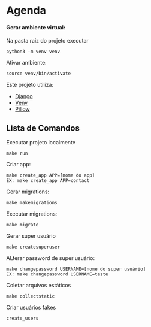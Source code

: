# Agenda


#### Gerar ambiente virtual:

Na pasta raiz do projeto executar

```
python3 -m venv venv
```

Ativar ambiente:

```
source venv/bin/activate
```

Este projeto utiliza: 

- [Django](https://www.djangoproject.com)
- [Venv](https://docs.python.org/3/library/venv.html)
- [Pillow](https://pillow.readthedocs.io/en/stable/)



## Lista de Comandos

Executar projeto localmente

```
make run
```
Criar app:

```
make create_app APP=[nome do app]
EX: make create_app APP=contact
```

Gerar migrations:

```
make makemigrations
```

Executar migrations:

```
make migrate
```

Gerar super usuário

```
make createsuperuser
```

ALterar password de  super usuário:

```
make changepassword USERNAME=[nome do super usuário]
EX: make changepassword USERNAME=teste
```

Coletar arquivos estáticos

```
make collectstatic
```

Criar usuários fakes

```
create_users
```